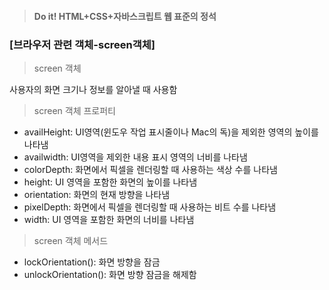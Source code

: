 > #### Do it! HTML+CSS+자바스크립트 웹 표준의 정석
 ### [브라우저 관련 객체-screen객체]
 > screen 객체

 사용자의 화면 크기나 정보를 알아낼 때 사용함

 > screen 객체 프로퍼티
 - availHeight: UI영역(윈도우 작업 표시줄이나 Mac의 독)을 제외한 영역의 높이를 나타냄
 - availwidth: UI영역을 제외한 내용 표시 영역의 너비를 나타냄
 - colorDepth: 화면에서 픽셀을 렌더링할 때 사용하는 색상 수를 나타냄 
 - height: UI 영역을 포함한 화면의 높이를 나타냄
 - orientation: 화면의 현재 방향을 나타냄
 - pixelDepth: 화면에서 픽셀을 렌더링할 때 사용하는 비트 수를 나타냄
 - width: UI 영역을 포함한 화면의 너비를 나타냄


 > screen 객체 메서드
 - lockOrientation(): 화면 방향을 잠금
 - unlockOrientation(): 화면 방향 잠금을 해제함